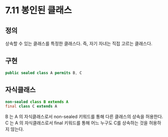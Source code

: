 # 7.11 봉인된 클래스
## 정의
상속할 수 있는 클래스를 특정한 클래스다. 즉, 자기 자녀는 직접 고르는 클래스다.
## 구현
~~~java
public sealed class A permits B, C
~~~
## 자식클래스
~~~java
non-sealed class B extends A
final class C extends A
~~~
B 는 A 의 자식클래스로서 non-sealed 키워드를 통해 다른 클래스의 상속을 허용한다.
C 는 A 의 자식클래스로서 final 키워드를 통해 어느 누구도 C를 상속하는 것을 허용하지 않는다. 